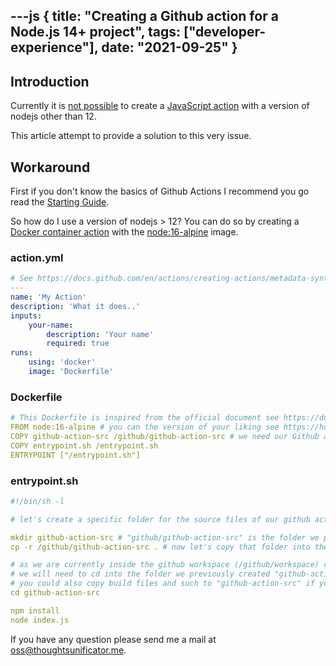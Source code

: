---js
{
	title: "Creating a Github action for a Node.js 14+ project",
	tags: ["developer-experience"],
	date: "2021-09-25"
}
---

## Introduction

Currently it is [not possible](https://github.com/actions/runner/issues/772) to create a [JavaScript action](https://docs.github.com/en/actions/creating-actions/creating-a-javascript-action) with a version of nodejs other than 12.

This article attempt to provide a solution to this very issue.

## Workaround

First if you don't know the basics of Github Actions I recommend you go read the [Starting Guide](https://docs.github.com/en/actions/creating-actions/about-custom-actions). 

So how do I use a version of nodejs > 12? You can do so by creating a [Docker container action](https://docs.github.com/en/actions/creating-actions/creating-a-docker-container-action) with the [node:16-alpine](https://hub.docker.com/_/node) image.

### action.yml
```yaml
# See https://docs.github.com/en/actions/creating-actions/metadata-syntax-for-github-actions for more information about the action.yml syntax
---
name: 'My Action'
description: 'What it does..'
inputs:
	your-name:
		description: 'Your name'
		required: true
runs:
	using: 'docker'
	image: 'Dockerfile'

```


### Dockerfile
```yaml
# This Dockerfile is inspired from the official document see https://docs.github.com/en/actions/creating-actions/creating-a-docker-container-action
FROM node:16-alpine # you can the version of your liking see https://hub.docker.com/_/node for more information
COPY github-action-src /github/github-action-src # we need our Github action source files to be available inside the container so let's copy them to "/github/github-action-src" for now.
COPY entrypoint.sh /entrypoint.sh
ENTRYPOINT ["/entrypoint.sh"]
```


### entrypoint.sh
```yaml
#!/bin/sh -l

# let's create a specific folder for the source files of our github action

mkdir github-action-src # "github/github-action-src" is the folder we put our Github Action source files into using our Dockerfile
cp -r /github/github-action-src . # now let's copy that folder into the folder for the entire repository "/github/workspace"

# as we are currently inside the github workspace (/github/workspace) containing the source files of the entire repository
# we will need to cd into the folder we previously created "github-action-src"
# you could also copy build files and such to "github-action-src" if you need to
cd github-action-src

npm install
node index.js
```

If you have any question please send me a mail at oss@thoughtsunificator.me.

